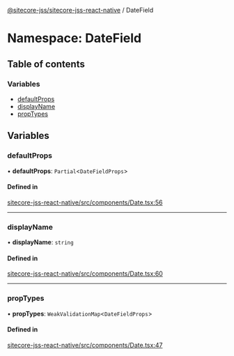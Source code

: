[@sitecore-jss/sitecore-jss-react-native](../README.md) / DateField

# Namespace: DateField

## Table of contents

### Variables

- [defaultProps](DateField.md#defaultprops)
- [displayName](DateField.md#displayname)
- [propTypes](DateField.md#proptypes)

## Variables

### defaultProps

• **defaultProps**: `Partial`\<`DateFieldProps`\>

#### Defined in

[sitecore-jss-react-native/src/components/Date.tsx:56](https://github.com/Sitecore/jss/blob/fd2c15d9c/packages/sitecore-jss-react-native/src/components/Date.tsx#L56)

___

### displayName

• **displayName**: `string`

#### Defined in

[sitecore-jss-react-native/src/components/Date.tsx:60](https://github.com/Sitecore/jss/blob/fd2c15d9c/packages/sitecore-jss-react-native/src/components/Date.tsx#L60)

___

### propTypes

• **propTypes**: `WeakValidationMap`\<`DateFieldProps`\>

#### Defined in

[sitecore-jss-react-native/src/components/Date.tsx:47](https://github.com/Sitecore/jss/blob/fd2c15d9c/packages/sitecore-jss-react-native/src/components/Date.tsx#L47)
